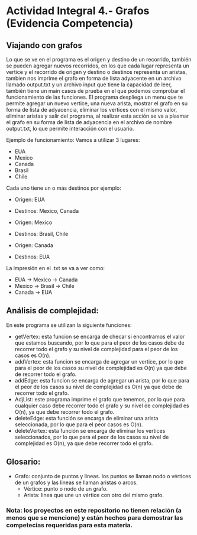 # Actividad Integral 4.- Grafos (Evidencia Competencia)
## Viajando con grafos 
Lo que se ve en el programa es el origen y destino de un recorrido, también se pueden agregar nuevos recorridos, en los que cada lugar representa un vertice y el recorrido de origen y destino o destinos representa un aristas, tambien nos imprime el grafo en forma de lista adyacente en un archivo llamado output.txt y un archivo input que tiene la capacidad de leer, también tiene un main casos de prueba en el que podemos comprobar el funcionamiento de las funciones. 
El programa despliega un menu que te permite agregar un nuevo vertice, una nueva arista, mostrar el grafo en su forma de lista de adyacencia, eliminar los vertices con el mismo valor, eliminar aristas y salir del programa, al realizar esta acción se va a plasmar el grafo en su forma de lista de adyacencia en el archivo de nombre output.txt, lo que permite interacción con el usuario.

Ejemplo de funcionamiento:
Vamos a utilizar 3 lugares:
 - EUA
 - Mexico
 - Canada
 - Brasil
 - Chile

Cada uno tiene un o más destinos por ejemplo:
 - Origen: EUA
 - Destinos: Mexico, Canada

 - Origen: Mexico
 - Destinos: Brasil, Chile

 - Origen: Canada
 - Destinos: EUA

La impresión en el .txt se va a ver como:
 - EUA -> Mexico -> Canada
 - Mexico -> Brasil -> Chile
 - Canada -> EUA

## Análisis de complejidad: 
En este programa se utilizan la siguiente funciones:
 - getVertex: esta funcion se encarga de checar si encontramos el valor que estamos buscando, por lo que para el peor de los casos debe de recorrer todo el grafo y su nivel de complejidad para el peor de los casos es O(n).
 - addVertex: esta funcion se encarga de agregar un vertice, por lo que para el peor de los casos su nivel de complejidad es O(n) ya que debe de recorrer todo el grafo.
 - addEdge: esta funcion se encarga de agregar un arista, por lo que para el peor de los casos su nivel de complejidad es O(n) ya que debe de recorrer todo el grafo.
 - AdjList: este programa imprime el grafo que tenemos, por lo que para cualquier caso debe recorrer todo el grafo y su nivel de complejidad es O(n), ya que debe recorrer todo el grafo.
 - deleteEdge: esta función se encarga de eliminar una arista seleccionada, por lo que para el peor casos es O(n).
 - deleteVertex: esta función se encarga de eliminar los vertices seleccionados, por lo que para el peor de los casos su nivel de complejidad es O(n), ya que debe recorrer todo el grafo.
 

## Glosario:
 - Grafo: conjunto de puntos y lineas. los puntos se llaman nodo o vértices de un grafos y las lineas se llaman aristas o arcos.
    + Vértice: punto o nodo de un grafo.
    + Arista: linea que une un vértice con otro del mismo grafo.

### Nota: los proyectos en este repositorio no tienen relación (a menos que se mencione) y están hechos para demostrar las competecias requeridas para esta materia.

